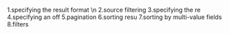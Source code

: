 1.specifying the result format \n
2.source filtering
3.specifying the re
4.specifying an off
5.pagination
6.sorting resu
7.sorting by multi-value fields
8.filters
